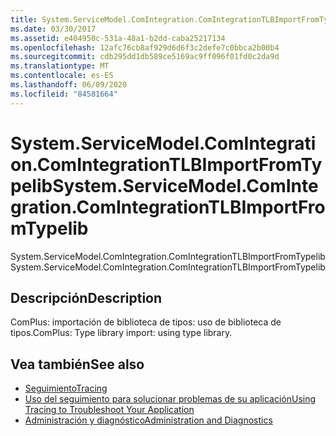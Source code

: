 ```yaml
---
title: System.ServiceModel.ComIntegration.ComIntegrationTLBImportFromTypelib
ms.date: 03/30/2017
ms.assetid: e404950c-531a-48a1-b2dd-caba25217134
ms.openlocfilehash: 12afc76cb8af929d6d6f3c2defe7c0bbca2b00b4
ms.sourcegitcommit: cdb295dd1db589ce5169ac9ff096f01fd0c2da9d
ms.translationtype: MT
ms.contentlocale: es-ES
ms.lasthandoff: 06/09/2020
ms.locfileid: "84581664"
---
```

# <a name="systemservicemodelcomintegrationcomintegrationtlbimportfromtypelib"></a><span data-ttu-id="6e83e-102">System.ServiceModel.ComIntegration.ComIntegrationTLBImportFromTypelib</span><span class="sxs-lookup"><span data-stu-id="6e83e-102">System.ServiceModel.ComIntegration.ComIntegrationTLBImportFromTypelib</span></span>
<span data-ttu-id="6e83e-103">System.ServiceModel.ComIntegration.ComIntegrationTLBImportFromTypelib</span><span class="sxs-lookup"><span data-stu-id="6e83e-103">System.ServiceModel.ComIntegration.ComIntegrationTLBImportFromTypelib</span></span>  
  
## <a name="description"></a><span data-ttu-id="6e83e-104">Descripción</span><span class="sxs-lookup"><span data-stu-id="6e83e-104">Description</span></span>  
 <span data-ttu-id="6e83e-105">ComPlus: importación de biblioteca de tipos: uso de biblioteca de tipos.</span><span class="sxs-lookup"><span data-stu-id="6e83e-105">ComPlus: Type library import: using type library.</span></span>  
  
## <a name="see-also"></a><span data-ttu-id="6e83e-106">Vea también</span><span class="sxs-lookup"><span data-stu-id="6e83e-106">See also</span></span>

- [<span data-ttu-id="6e83e-107">Seguimiento</span><span class="sxs-lookup"><span data-stu-id="6e83e-107">Tracing</span></span>](index.md)
- [<span data-ttu-id="6e83e-108">Uso del seguimiento para solucionar problemas de su aplicación</span><span class="sxs-lookup"><span data-stu-id="6e83e-108">Using Tracing to Troubleshoot Your Application</span></span>](using-tracing-to-troubleshoot-your-application.md)
- [<span data-ttu-id="6e83e-109">Administración y diagnóstico</span><span class="sxs-lookup"><span data-stu-id="6e83e-109">Administration and Diagnostics</span></span>](../index.md)
